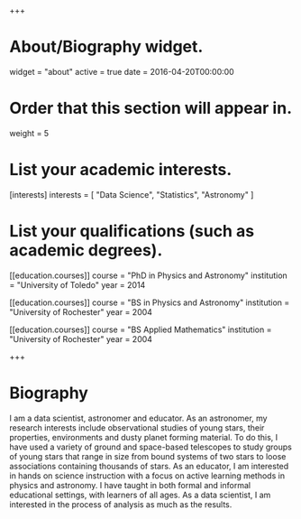 +++
# About/Biography widget.
widget = "about"
active = true
date = 2016-04-20T00:00:00

# Order that this section will appear in.
weight = 5

# List your academic interests.
[interests]
  interests = [
    "Data Science",
    "Statistics",
    "Astronomy"
  ]

# List your qualifications (such as academic degrees).
[[education.courses]]
  course = "PhD in Physics and Astronomy"
  institution = "University of Toledo"
  year = 2014

[[education.courses]]
  course = "BS in Physics and Astronomy"
  institution = "University of Rochester"
  year = 2004

[[education.courses]]
  course = "BS Applied Mathematics"
  institution = "University of Rochester"
  year = 2004
 
+++

# Biography

I am a data scientist, astronomer and educator.  As an astronomer, my research interests include observational studies of young stars, their properties, environments and dusty planet forming material.  To do this, I have used a variety of ground and space-based telescopes to study groups of young stars that range in size from bound systems of two stars to loose associations containing thousands of stars.   As an educator, I am interested in hands on science instruction with a focus on active learning methods in physics and astronomy.  I have taught in both formal and informal educational settings, with learners of all ages.  As a data scientist, I am interested in the process of analysis as much as the results.  
